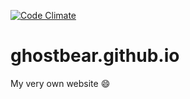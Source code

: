 [![Code Climate](https://codeclimate.com/github/GHOSTBEAR/ghostbear.github.io/badges/gpa.svg)](https://codeclimate.com/github/GHOSTBEAR/ghostbear.github.io)
# ghostbear.github.io
My very own website :smile:

